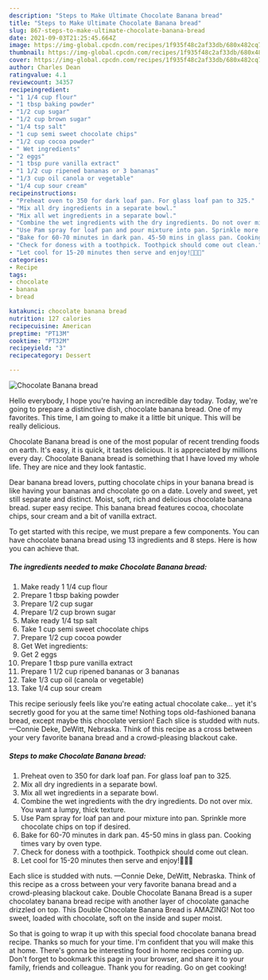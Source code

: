 ```yaml
---
description: "Steps to Make Ultimate Chocolate Banana bread"
title: "Steps to Make Ultimate Chocolate Banana bread"
slug: 867-steps-to-make-ultimate-chocolate-banana-bread
date: 2021-09-03T21:25:45.664Z
image: https://img-global.cpcdn.com/recipes/1f935f48c2af33db/680x482cq70/chocolate-banana-bread-recipe-main-photo.jpg
thumbnail: https://img-global.cpcdn.com/recipes/1f935f48c2af33db/680x482cq70/chocolate-banana-bread-recipe-main-photo.jpg
cover: https://img-global.cpcdn.com/recipes/1f935f48c2af33db/680x482cq70/chocolate-banana-bread-recipe-main-photo.jpg
author: Charles Dean
ratingvalue: 4.1
reviewcount: 34357
recipeingredient:
- "1 1/4 cup flour"
- "1 tbsp baking powder"
- "1/2 cup sugar"
- "1/2 cup brown sugar"
- "1/4 tsp salt"
- "1 cup semi sweet chocolate chips"
- "1/2 cup cocoa powder"
- " Wet ingredients"
- "2 eggs"
- "1 tbsp pure vanilla extract"
- "1 1/2 cup ripened bananas or 3 bananas"
- "1/3 cup oil canola or vegetable"
- "1/4 cup sour cream"
recipeinstructions:
- "Preheat oven to 350 for dark loaf pan. For glass loaf pan to 325."
- "Mix all dry ingredients in a separate bowl."
- "Mix all wet ingredients in a separate bowl."
- "Combine the wet ingredients with the dry ingredients. Do not over mix. You want a lumpy, thick texture."
- "Use Pam spray for loaf pan and pour mixture into pan. Sprinkle more chocolate chips on top if desired."
- "Bake for 60-70 minutes in dark pan. 45-50 mins in glass pan. Cooking times vary by oven type."
- "Check for doness with a toothpick. Toothpick should come out clean."
- "Let cool for 15-20 minutes then serve and enjoy!🤗🤗🤗"
categories:
- Recipe
tags:
- chocolate
- banana
- bread

katakunci: chocolate banana bread 
nutrition: 127 calories
recipecuisine: American
preptime: "PT13M"
cooktime: "PT32M"
recipeyield: "3"
recipecategory: Dessert

---
```



![Chocolate Banana bread](https://img-global.cpcdn.com/recipes/1f935f48c2af33db/680x482cq70/chocolate-banana-bread-recipe-main-photo.jpg)

Hello everybody, I hope you're having an incredible day today. Today, we're going to prepare a distinctive dish, chocolate banana bread. One of my favorites. This time, I am going to make it a little bit unique. This will be really delicious.

Chocolate Banana bread is one of the most popular of recent trending foods on earth. It's easy, it is quick, it tastes delicious. It is appreciated by millions every day. Chocolate Banana bread is something that I have loved my whole life. They are nice and they look fantastic.

Dear banana bread lovers, putting chocolate chips in your banana bread is like having your bananas and chocolate go on a date. Lovely and sweet, yet still separate and distinct. Moist, soft, rich and delicious chocolate banana bread. super easy recipe. This banana bread features cocoa, chocolate chips, sour cream and a bit of vanilla extract.


To get started with this recipe, we must prepare a few components. You can have chocolate banana bread using 13 ingredients and 8 steps. Here is how you can achieve that.

<!--inarticleads1-->

##### The ingredients needed to make Chocolate Banana bread:

1. Make ready 1 1/4 cup flour
1. Prepare 1 tbsp baking powder
1. Prepare 1/2 cup sugar
1. Prepare 1/2 cup brown sugar
1. Make ready 1/4 tsp salt
1. Take 1 cup semi sweet chocolate chips
1. Prepare 1/2 cup cocoa powder
1. Get  Wet ingredients:
1. Get 2 eggs
1. Prepare 1 tbsp pure vanilla extract
1. Prepare 1 1/2 cup ripened bananas or 3 bananas
1. Take 1/3 cup oil (canola or vegetable)
1. Take 1/4 cup sour cream


This recipe seriously feels like you&#39;re eating actual chocolate cake… yet it&#39;s secretly good for you at the same time! Nothing tops old-fashioned banana bread, except maybe this chocolate version! Each slice is studded with nuts. —Connie Deke, DeWitt, Nebraska. Think of this recipe as a cross between your very favorite banana bread and a crowd-pleasing blackout cake. 

<!--inarticleads2-->

##### Steps to make Chocolate Banana bread:

1. Preheat oven to 350 for dark loaf pan. For glass loaf pan to 325.
1. Mix all dry ingredients in a separate bowl.
1. Mix all wet ingredients in a separate bowl.
1. Combine the wet ingredients with the dry ingredients. Do not over mix. You want a lumpy, thick texture.
1. Use Pam spray for loaf pan and pour mixture into pan. Sprinkle more chocolate chips on top if desired.
1. Bake for 60-70 minutes in dark pan. 45-50 mins in glass pan. Cooking times vary by oven type.
1. Check for doness with a toothpick. Toothpick should come out clean.
1. Let cool for 15-20 minutes then serve and enjoy!🤗🤗🤗


Each slice is studded with nuts. —Connie Deke, DeWitt, Nebraska. Think of this recipe as a cross between your very favorite banana bread and a crowd-pleasing blackout cake. Double Chocolate Banana Bread is a super chocolatey banana bread recipe with another layer of chocolate ganache drizzled on top. This Double Chocolate Banana Bread is AMAZING! Not too sweet, loaded with chocolate, soft on the inside and super moist. 

So that is going to wrap it up with this special food chocolate banana bread recipe. Thanks so much for your time. I'm confident that you will make this at home. There's gonna be interesting food in home recipes coming up. Don't forget to bookmark this page in your browser, and share it to your family, friends and colleague. Thank you for reading. Go on get cooking!
